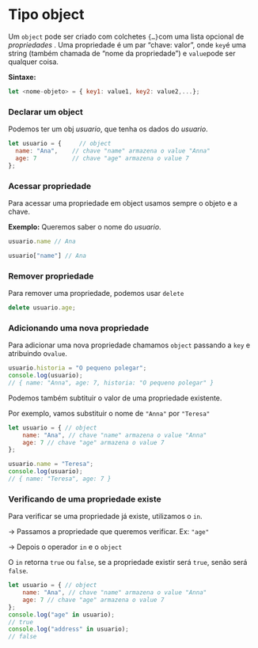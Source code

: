 # Tipo object

Um `object` pode ser criado com colchetes `{…}`com uma lista opcional de _propriedades_ . Uma propriedade é um par “chave: valor”, onde `key`é uma string (também chamada de “nome da propriedade”) e `value`pode ser qualquer coisa.

**Sintaxe:**

```javascript
let <nome-objeto> = { key1: value1, key2: value2,...};
```

### Declarar um object

Podemos ter um obj _usuario_, que tenha os dados do _usuario_.

```javascript
let usuario = {     // object
  name: "Ana",    // chave "name" armazena o value "Anna"
  age: 7          // chave "age" armazena o value 7
};
```

### Acessar propriedade

Para acessar uma propriedade em object usamos sempre o objeto e a chave.

**Exemplo:** Queremos saber o nome do _usuario_.

```javascript
usuario.name // Ana

usuario["name"] // Ana
```

### Remover propriedade

Para remover uma propriedade, podemos usar `delete`

```javascript
delete usuario.age;
```

### Adicionando uma nova propriedade

Para adicionar uma nova propriedade chamamos `object` passando a `key` e atribuindo o`value`.

```javascript
usuario.historia = "O pequeno polegar";
console.log(usuario);
// { name: "Anna", age: 7, historia: "O pequeno polegar" }
```

Podemos também subtituir o valor de uma propriedade existente.

Por exemplo, vamos substituir o nome de `"Anna"` por `"Teresa"`

```javascript
let usuario = { // object
    name: "Ana", // chave "name" armazena o value "Anna"
    age: 7 // chave "age" armazena o value 7
};

usuario.name = "Teresa";
console.log(usuario);
// { name: "Teresa", age: 7 }
```

### Verificando de uma propriedade existe

Para verificar se uma propriedade já existe, utilizamos o `in`.

\-> Passamos a propriedade que queremos verificar. Ex: `"age"`

\-> Depois o operador `in` e o  `object`

O `in` retorna `true` ou `false`, se a propriedade existir será `true`, senão será `false`.

```javascript
let usuario = { // object
    name: "Ana", // chave "name" armazena o value "Anna"
    age: 7 // chave "age" armazena o value 7
};
console.log("age" in usuario);
// true
console.log("address" in usuario);
// false
```
